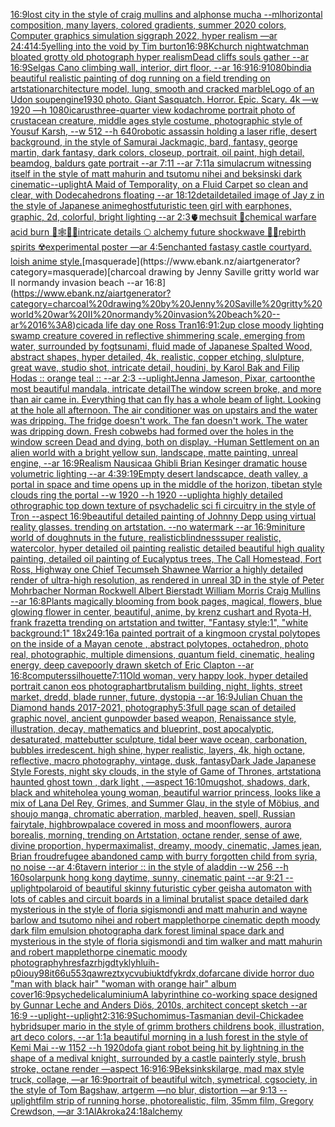 [16:9](https://www.ebank.nz/aiartgenerator?category=16%3A9)[lost city in the style of craig mullins and alphonse mucha --ml](https://www.ebank.nz/aiartgenerator?category=lost%20city%20in%20the%20style%20of%20craig%20mullins%20and%20alphonse%20mucha%20--ml)[horizontal composition, many layers, colored gradients, summer 2020 colors, Computer graphics simulation siggraph 2022, hyper realism —ar 24:41](https://www.ebank.nz/aiartgenerator?category=horizontal%20composition%2C%20many%20layers%2C%20colored%20gradients%2C%20summer%202020%20colors%2C%20Computer%20graphics%20simulation%20siggraph%202022%2C%20hyper%20realism%20%E2%80%94ar%2024%3A41)[4:5](https://www.ebank.nz/aiartgenerator?category=4%3A5)[yelling into the void by Tim burton](https://www.ebank.nz/aiartgenerator?category=yelling%20into%20the%20void%20by%20Tim%20burton)[16:9](https://www.ebank.nz/aiartgenerator?category=16%3A9)[8K](https://www.ebank.nz/aiartgenerator?category=8K)[church nightwatchman bloated grotty old photograph hyper realism](https://www.ebank.nz/aiartgenerator?category=church%20nightwatchman%20bloated%20grotty%20old%20photograph%20hyper%20realism)[Dead cliffs souls gather --ar 16:9](https://www.ebank.nz/aiartgenerator?category=Dead%20cliffs%20souls%20gather%20--ar%2016%3A9)[Selgas Cano climbing wall, interior, dirt floor, --ar 16:9](https://www.ebank.nz/aiartgenerator?category=Selgas%20Cano%20climbing%20wall%2C%20interior%2C%20dirt%20floor%2C%20--ar%2016%3A9)[](https://www.ebank.nz/aiartgenerator?category=)[16:9](https://www.ebank.nz/aiartgenerator?category=16%3A9)[1080](https://www.ebank.nz/aiartgenerator?category=1080)[bindi](https://www.ebank.nz/aiartgenerator?category=bindi)[a beautiful realistic painting of dog running on a field trending on artstation](https://www.ebank.nz/aiartgenerator?category=a%20beautiful%20realistic%20painting%20of%20dog%20running%20on%20a%20field%20trending%20on%20artstation)[architecture model, lung,  smooth and cracked marble](https://www.ebank.nz/aiartgenerator?category=architecture%20model%2C%20lung%2C%20%20smooth%20and%20cracked%20marble)[Logo of  an Udon  soup](https://www.ebank.nz/aiartgenerator?category=Logo%20of%20%20an%20Udon%20%20soup)[engine](https://www.ebank.nz/aiartgenerator?category=engine)[1930 photo. Giant Sasquatch. Horror. Epic. Scary. 4k —w 1920 —h 1080](https://www.ebank.nz/aiartgenerator?category=1930%20photo.%20Giant%20Sasquatch.%20Horror.%20Epic.%20Scary.%204k%20%E2%80%94w%201920%20%E2%80%94h%201080)[icarus](https://www.ebank.nz/aiartgenerator?category=icarus)[three-quarter view kodachrome portrait photo of crustacean creature, middle ages style costume, photographic style of Yousuf Karsh, --w 512 --h 640](https://www.ebank.nz/aiartgenerator?category=three-quarter%20view%20kodachrome%20portrait%20photo%20of%20crustacean%20creature%2C%20middle%20ages%20style%20costume%2C%20photographic%20style%20of%20Yousuf%20Karsh%2C%20--w%20512%20--h%20640)[robotic assassin holding a laser rifle, desert background, in the style of Samurai Jack](https://www.ebank.nz/aiartgenerator?category=robotic%20assassin%20holding%20a%20laser%20rifle%2C%20desert%20background%2C%20in%20the%20style%20of%20Samurai%20Jack)[magic,  bard, fantasy, george martin, dark fantasy, dark colors, closeup, portrait, oil paint, high detail, beamdog, baldurs gate portrait --ar 7:11 --ar 7:11](https://www.ebank.nz/aiartgenerator?category=magic%2C%20%20bard%2C%20fantasy%2C%20george%20martin%2C%20dark%20fantasy%2C%20dark%20colors%2C%20closeup%2C%20portrait%2C%20oil%20paint%2C%20high%20detail%2C%20beamdog%2C%20baldurs%20gate%20portrait%20--ar%207%3A11%20--ar%207%3A11)[a simulacrum witnessing itself in the style of matt mahurin and tsutomu nihei and beksinski dark cinematic](https://www.ebank.nz/aiartgenerator?category=a%20simulacrum%20witnessing%20itself%20in%20the%20style%20of%20matt%20mahurin%20and%20tsutomu%20nihei%20and%20beksinski%20dark%20cinematic)[--uplight](https://www.ebank.nz/aiartgenerator?category=--uplight)[A Maid of Temporality, on a Fluid Carpet so clean and clear, with Dodecahedrons floating --ar 18:12](https://www.ebank.nz/aiartgenerator?category=A%20Maid%20of%20Temporality%2C%20on%20a%20Fluid%20Carpet%20so%20clean%20and%20clear%2C%20with%20Dodecahedrons%20floating%20--ar%2018%3A12)[detail](https://www.ebank.nz/aiartgenerator?category=detail)[detailed image of Jay z in the style of Japanese anime](https://www.ebank.nz/aiartgenerator?category=detailed%20image%20of%20Jay%20z%20in%20the%20style%20of%20Japanese%20anime)[ghost](https://www.ebank.nz/aiartgenerator?category=ghost)[futuristic teen  girl with earphones, graphic, 2d, colorful, bright lighting --ar 2:3](https://www.ebank.nz/aiartgenerator?category=futuristic%20teen%20%20girl%20with%20earphones%2C%20graphic%2C%202d%2C%20colorful%2C%20bright%20lighting%20--ar%202%3A3)[🫀mechsuit 🥽chemical warfare acid burn 🦋🕸🍄💐intricate details 🌕 alchemy future shockwave 🫧🌊rebirth spirits  ☢️experimental poster —ar 4:5](https://www.ebank.nz/aiartgenerator?category=%F0%9F%AB%80mechsuit%20%F0%9F%A5%BDchemical%20warfare%20acid%20burn%20%F0%9F%A6%8B%F0%9F%95%B8%F0%9F%8D%84%F0%9F%92%90intricate%20details%20%F0%9F%8C%95%20alchemy%20future%20shockwave%20%F0%9F%AB%A7%F0%9F%8C%8Arebirth%20spirits%20%20%E2%98%A2%EF%B8%8Fexperimental%20poster%20%E2%80%94ar%204%3A5)[enchanted fastasy castle courtyard. loish anime style.](https://www.ebank.nz/aiartgenerator?category=enchanted%20fastasy%20castle%20courtyard.%20loish%20anime%20style.)[masquerade](https://www.ebank.nz/aiartgenerator?category=masquerade)[charcoal drawing by Jenny Saville gritty world war II normandy invasion beach --ar 16:8](https://www.ebank.nz/aiartgenerator?category=charcoal%20drawing%20by%20Jenny%20Saville%20gritty%20world%20war%20II%20normandy%20invasion%20beach%20--ar%2016%3A8)[cicada life day one Ross Tran](https://www.ebank.nz/aiartgenerator?category=cicada%20life%20day%20one%20Ross%20Tran)[16:9](https://www.ebank.nz/aiartgenerator?category=16%3A9)[1:2](https://www.ebank.nz/aiartgenerator?category=1%3A2)[up close moody lighting swamp creature covered in reflective shimmering scale, emerging from water, surrounded by fog](https://www.ebank.nz/aiartgenerator?category=up%20close%20moody%20lighting%20swamp%20creature%20covered%20in%20reflective%20shimmering%20scale%2C%20emerging%20from%20water%2C%20surrounded%20by%20fog)[tsunami, fluid made of Japanese Spalted Wood, abstract shapes, hyper detailed, 4k, realistic, copper etching, slulpture, great wave, studio shot, intricate detail, houdini, by Karol Bak and Filip Hodas :: orange teal :: --ar 2:3 --uplight](https://www.ebank.nz/aiartgenerator?category=tsunami%2C%20fluid%20made%20of%20Japanese%20Spalted%20Wood%2C%20abstract%20shapes%2C%20hyper%20detailed%2C%204k%2C%20realistic%2C%20copper%20etching%2C%20slulpture%2C%20great%20wave%2C%20studio%20shot%2C%20intricate%20detail%2C%20houdini%2C%20by%20Karol%20Bak%20and%20Filip%20Hodas%20%3A%3A%20orange%20teal%20%3A%3A%20--ar%202%3A3%20--uplight)[Jenna Jameson, Pixar, cartoon](https://www.ebank.nz/aiartgenerator?category=Jenna%20Jameson%2C%20Pixar%2C%20cartoon)[the most beautiful mandala, intricate detail](https://www.ebank.nz/aiartgenerator?category=the%20most%20beautiful%20mandala%2C%20intricate%20detail)[The window screen broke, and more than air came in.  Everything that can fly has a whole beam of light.  Looking at the hole all afternoon.  The air conditioner was on upstairs and the water was dripping.  The fridge doesn't work. The fan doesn't work.  The water was dripping down.  Fresh cobwebs had formed over the holes in the window screen  Dead and dying, both on display. -](https://www.ebank.nz/aiartgenerator?category=The%20window%20screen%20broke%2C%20and%20more%20than%20air%20came%20in.%20%20Everything%20that%20can%20fly%20has%20a%20whole%20beam%20of%20light.%20%20Looking%20at%20the%20hole%20all%20afternoon.%20%20The%20air%20conditioner%20was%20on%20upstairs%20and%20the%20water%20was%20dripping.%20%20The%20fridge%20doesn%27t%20work.%20The%20fan%20doesn%27t%20work.%20%20The%20water%20was%20dripping%20down.%20%20Fresh%20cobwebs%20had%20formed%20over%20the%20holes%20in%20the%20window%20screen%20%20Dead%20and%20dying%2C%20both%20on%20display.%20-)[Human Settlement on an alien world with a bright yellow sun, landscape, matte painting, unreal engine, --ar 16:9](https://www.ebank.nz/aiartgenerator?category=Human%20Settlement%20on%20an%20alien%20world%20with%20a%20bright%20yellow%20sun%2C%20landscape%2C%20matte%20painting%2C%20unreal%20engine%2C%20--ar%2016%3A9)[Realism Nausicaa Ghibli Brian Kesinger dramatic house volumetric lighting --ar 4:3](https://www.ebank.nz/aiartgenerator?category=Realism%20Nausicaa%20Ghibli%20Brian%20Kesinger%20dramatic%20house%20volumetric%20lighting%20--ar%204%3A3)[9:19](https://www.ebank.nz/aiartgenerator?category=9%3A19)[Empty desert landscapce, death valley, a portal in space and time opens up in the middle of the horizon, tibetan style clouds ring the portal --w 1920 --h 1920 --uplight](https://www.ebank.nz/aiartgenerator?category=Empty%20desert%20landscapce%2C%20death%20valley%2C%20a%20portal%20in%20space%20and%20time%20opens%20up%20in%20the%20middle%20of%20the%20horizon%2C%20tibetan%20style%20clouds%20ring%20the%20portal%20--w%201920%20--h%201920%20--uplight)[a highly detailed othrographic top down texture of psychadelic sci fi circuitry in the style of Tron --aspect 16:9](https://www.ebank.nz/aiartgenerator?category=a%20highly%20detailed%20othrographic%20top%20down%20texture%20of%20psychadelic%20sci%20fi%20circuitry%20in%20the%20style%20of%20Tron%20--aspect%2016%3A9)[beautiful detailed painting of Johnny Depp using virtual reality glasses. trending on artstation. --no watermark --ar 16:9](https://www.ebank.nz/aiartgenerator?category=beautiful%20detailed%20painting%20of%20Johnny%20Depp%20using%20virtual%20reality%20glasses.%20trending%20on%20artstation.%20--no%20watermark%20--ar%2016%3A9)[miniture world of doughnuts in the future, realistic](https://www.ebank.nz/aiartgenerator?category=miniture%20world%20of%20doughnuts%20in%20the%20future%2C%20realistic)[blindness](https://www.ebank.nz/aiartgenerator?category=blindness)[super realistic, watercolor, hyper detailed oil painting realistic detailed beautiful high quality painting, detailed oil painting of Eucalyptus trees, The Call Homestead, Fort Ross, Highway one Chief Tecumseh Shawnee Warrior  a highly detailed render of ultra-high resolution, as rendered in unreal 3D in the style of Peter Mohrbacher Norman Rockwell Albert Bierstadt William Morris Craig Mullins --ar 16:8](https://www.ebank.nz/aiartgenerator?category=super%20realistic%2C%20watercolor%2C%20hyper%20detailed%20oil%20painting%20realistic%20detailed%20beautiful%20high%20quality%20painting%2C%20detailed%20oil%20painting%20of%20Eucalyptus%20trees%2C%20The%20Call%20Homestead%2C%20Fort%20Ross%2C%20Highway%20one%20Chief%20Tecumseh%20Shawnee%20Warrior%20%20a%20highly%20detailed%20render%20of%20ultra-high%20resolution%2C%20as%20rendered%20in%20unreal%203D%20in%20the%20style%20of%20Peter%20Mohrbacher%20Norman%20Rockwell%20Albert%20Bierstadt%20William%20Morris%20Craig%20Mullins%20--ar%2016%3A8)[Plants magically blooming from book pages, magical, flowers, blue glowing flower in center, beautiful, anime, by krenz cushart and Ryota-H, frank frazetta trending on artstation and twitter, "Fantasy style:1", "white background:1" 18x24](https://www.ebank.nz/aiartgenerator?category=Plants%20magically%20blooming%20from%20book%20pages%2C%20magical%2C%20flowers%2C%20blue%20glowing%20flower%20in%20center%2C%20beautiful%2C%20anime%2C%20by%20krenz%20cushart%20and%20Ryota-H%2C%20frank%20frazetta%20trending%20on%20artstation%20and%20twitter%2C%20%22Fantasy%20style%3A1%22%2C%20%22white%20background%3A1%22%2018x24)[9:16](https://www.ebank.nz/aiartgenerator?category=9%3A16)[a painted portrait of a king](https://www.ebank.nz/aiartgenerator?category=a%20painted%20portrait%20of%20a%20king)[moon crystal polytopes on the inside of a Mayan cenote , abstract polytopes, octahedron, photo real, photographic, multiple dimensions, quantum field, cinematic, healing energy, deep cave](https://www.ebank.nz/aiartgenerator?category=moon%20crystal%20polytopes%20on%20the%20inside%20of%20a%20Mayan%20cenote%20%2C%20abstract%20polytopes%2C%20octahedron%2C%20photo%20real%2C%20photographic%2C%20multiple%20dimensions%2C%20quantum%20field%2C%20cinematic%2C%20healing%20energy%2C%20deep%20cave)[poorly drawn sketch of Eric Clapton --ar 16:8](https://www.ebank.nz/aiartgenerator?category=poorly%20drawn%20sketch%20of%20Eric%20Clapton%20--ar%2016%3A8)[computers](https://www.ebank.nz/aiartgenerator?category=computers)[silhouette](https://www.ebank.nz/aiartgenerator?category=silhouette)[7:11](https://www.ebank.nz/aiartgenerator?category=7%3A11)[Old woman, very happy look, hyper detailed portrait canon eos photograph](https://www.ebank.nz/aiartgenerator?category=Old%20woman%2C%20very%20happy%20look%2C%20hyper%20detailed%20portrait%20canon%20eos%20photograph)[art](https://www.ebank.nz/aiartgenerator?category=art)[brutalism building, night, lights, street market, dredd, blade runner, future, dystopia --ar 16:9](https://www.ebank.nz/aiartgenerator?category=brutalism%20building%2C%20night%2C%20lights%2C%20street%20market%2C%20dredd%2C%20blade%20runner%2C%20future%2C%20dystopia%20--ar%2016%3A9)[Julian Chuan the Diamond hands 2017-2021, photography](https://www.ebank.nz/aiartgenerator?category=Julian%20Chuan%20the%20Diamond%20hands%202017-2021%2C%20photography)[5:3](https://www.ebank.nz/aiartgenerator?category=5%3A3)[full page scan of detailed graphic novel, ancient gunpowder based weapon, Renaissance style, illustration, decay, mathematics and blueprint, post apocalyptic, desaturated, matte](https://www.ebank.nz/aiartgenerator?category=full%20page%20scan%20of%20detailed%20graphic%20novel%2C%20ancient%20gunpowder%20based%20weapon%2C%20Renaissance%20style%2C%20illustration%2C%20decay%2C%20mathematics%20and%20blueprint%2C%20post%20apocalyptic%2C%20desaturated%2C%20matte)[butter sculpture, tidal beer wave ocean, carbonation, bubbles irredescent. high shine, hyper realistic, layers, 4k, high octane, reflective, macro photography, vintage, dusk, fantasy](https://www.ebank.nz/aiartgenerator?category=butter%20sculpture%2C%20tidal%20beer%20wave%20ocean%2C%20carbonation%2C%20bubbles%20irredescent.%20high%20shine%2C%20hyper%20realistic%2C%20layers%2C%204k%2C%20high%20octane%2C%20reflective%2C%20macro%20photography%2C%20vintage%2C%20dusk%2C%20fantasy)[Dark Jade Japanese Style Forests, night sky clouds, in the style of   Game of Thrones, artstation](https://www.ebank.nz/aiartgenerator?category=Dark%20Jade%20Japanese%20Style%20Forests%2C%20night%20sky%20clouds%2C%20in%20the%20style%20of%20%20%20Game%20of%20Thrones%2C%20artstation)[a haunted ghost town , dark light , —aspect 16:10](https://www.ebank.nz/aiartgenerator?category=a%20haunted%20ghost%20town%20%2C%20dark%20light%20%2C%20%E2%80%94aspect%2016%3A10)[mugshot, shadows, dark, black and white](https://www.ebank.nz/aiartgenerator?category=mugshot%2C%20shadows%2C%20dark%2C%20black%20and%20white)[hole](https://www.ebank.nz/aiartgenerator?category=hole)[a young woman, beautiful warrior princess, looks like a mix of Lana Del Rey, Grimes, and Summer Glau, in the style of Möbius, and shoujo manga, chromatic aberration, marbled, heaven, spell, Russian fairytale, highbrow](https://www.ebank.nz/aiartgenerator?category=a%20young%20woman%2C%20beautiful%20warrior%20princess%2C%20looks%20like%20a%20mix%20of%20Lana%20Del%20Rey%2C%20Grimes%2C%20and%20Summer%20Glau%2C%20in%20the%20style%20of%20M%C3%B6bius%2C%20and%20shoujo%20manga%2C%20chromatic%20aberration%2C%20marbled%2C%20heaven%2C%20spell%2C%20Russian%20fairytale%2C%20highbrow)[palace covered in moss and moonflowers, aurora borealis, morning, trending on Artstation, octane render, sense of awe, divine proportion, hypermaximalist, dreamy, moody, cinematic, James jean, Brian froud](https://www.ebank.nz/aiartgenerator?category=palace%20covered%20in%20moss%20and%20moonflowers%2C%20aurora%20borealis%2C%20morning%2C%20trending%20on%20Artstation%2C%20octane%20render%2C%20sense%20of%20awe%2C%20divine%20proportion%2C%20hypermaximalist%2C%20dreamy%2C%20moody%2C%20cinematic%2C%20James%20jean%2C%20Brian%20froud)[refugee abandoned camp with burry forgotten child from syria,  no noise --ar 4:6](https://www.ebank.nz/aiartgenerator?category=refugee%20abandoned%20camp%20with%20burry%20forgotten%20child%20from%20syria%2C%20%20no%20noise%20--ar%204%3A6)[tavern interior :: in the style of aladdin --w 256 --h 160](https://www.ebank.nz/aiartgenerator?category=tavern%20interior%20%3A%3A%20in%20the%20style%20of%20aladdin%20--w%20256%20--h%20160)[solarpunk hong kong daytime, sunny, cinematic paint --ar 9:21 --uplight](https://www.ebank.nz/aiartgenerator?category=solarpunk%20hong%20kong%20daytime%2C%20sunny%2C%20cinematic%20paint%20--ar%209%3A21%20--uplight)[polaroid of beautiful skinny futuristic cyber geisha automaton with lots of cables and circuit boards in a liminal brutalist space detailed dark mysterious in the style of floria sigismondi and matt mahurin and wayne barlow and tsutomo nihei and robert mapplethorpe cinematic depth moody dark film emulsion photograph](https://www.ebank.nz/aiartgenerator?category=polaroid%20of%20beautiful%20skinny%20futuristic%20cyber%20geisha%20automaton%20with%20lots%20of%20cables%20and%20circuit%20boards%20in%20a%20liminal%20brutalist%20space%20detailed%20dark%20mysterious%20in%20the%20style%20of%20floria%20sigismondi%20and%20matt%20mahurin%20and%20wayne%20barlow%20and%20tsutomo%20nihei%20and%20robert%20mapplethorpe%20cinematic%20depth%20moody%20dark%20film%20emulsion%20photograph)[a dark forest liminal space dark and mysterious in the style of floria sigismondi and tim walker and matt mahurin and robert mapplethorpe cinematic moody photography](https://www.ebank.nz/aiartgenerator?category=a%20dark%20forest%20liminal%20space%20dark%20and%20mysterious%20in%20the%20style%20of%20floria%20sigismondi%20and%20tim%20walker%20and%20matt%20mahurin%20and%20robert%20mapplethorpe%20cinematic%20moody%20photography)[hresfazrhjgdtyklyhluih-p0iouy98it66u553qawreztxycvubiuktdfykrdx,](https://www.ebank.nz/aiartgenerator?category=hresfazrhjgdtyklyhluih-p0iouy98it66u553qawreztxycvubiuktdfykrdx%2C)[dof](https://www.ebank.nz/aiartgenerator?category=dof)[arcane divide horror duo "man with black hair" "woman with orange hair" album cover](https://www.ebank.nz/aiartgenerator?category=arcane%20divide%20horror%20duo%20%22man%20with%20black%20hair%22%20%22woman%20with%20orange%20hair%22%20album%20cover)[16:9](https://www.ebank.nz/aiartgenerator?category=16%3A9)[psychedelic](https://www.ebank.nz/aiartgenerator?category=psychedelic)[aluminium](https://www.ebank.nz/aiartgenerator?category=aluminium)[A labyrinthine co-working space designed by Gunnar Leche and Anders Diös, 2010s, architect concept sketch --ar 16:9 --uplight](https://www.ebank.nz/aiartgenerator?category=A%20labyrinthine%20co-working%20space%20designed%20by%20Gunnar%20Leche%20and%20Anders%20Di%C3%B6s%2C%202010s%2C%20architect%20concept%20sketch%20--ar%2016%3A9%20--uplight)[--uplight](https://www.ebank.nz/aiartgenerator?category=--uplight)[2:3](https://www.ebank.nz/aiartgenerator?category=2%3A3)[16:9](https://www.ebank.nz/aiartgenerator?category=16%3A9)[Suchomimus-Tasmanian devil-Chickadee hybrid](https://www.ebank.nz/aiartgenerator?category=Suchomimus-Tasmanian%20devil-Chickadee%20hybrid)[super mario in the style of grimm brothers childrens book, illustration, art deco colors, --ar 1:1](https://www.ebank.nz/aiartgenerator?category=super%20mario%20in%20the%20style%20of%20grimm%20brothers%20childrens%20book%2C%20illustration%2C%20art%20deco%20colors%2C%20--ar%201%3A1)[a beautiful morning in a lush forest in the style of Kemi Mai --w 1152 --h 1920](https://www.ebank.nz/aiartgenerator?category=a%20beautiful%20morning%20in%20a%20lush%20forest%20in%20the%20style%20of%20Kemi%20Mai%20--w%201152%20--h%201920)[dof](https://www.ebank.nz/aiartgenerator?category=dof)[a giant robot being hit by lightning in the shape of a medival knight, surrounded by a castle painterly style, brush stroke, octane render —aspect 16:9](https://www.ebank.nz/aiartgenerator?category=a%20giant%20robot%20being%20hit%20by%20lightning%20in%20the%20shape%20of%20a%20medival%20knight%2C%20surrounded%20by%20a%20castle%20painterly%20style%2C%20brush%20stroke%2C%20octane%20render%20%E2%80%94aspect%2016%3A9)[16:9](https://www.ebank.nz/aiartgenerator?category=16%3A9)[Beksinkski](https://www.ebank.nz/aiartgenerator?category=Beksinkski)[large, mad max style truck, collage, —ar 16:9](https://www.ebank.nz/aiartgenerator?category=large%2C%20mad%20max%20style%20truck%2C%20collage%2C%20%E2%80%94ar%2016%3A9)[portrait of beautiful witch, symetrical, cgsociety, in the style of Tom Bagshaw, artgerm —no blur, distortion —ar 9:13 --uplight](https://www.ebank.nz/aiartgenerator?category=portrait%20of%20beautiful%20witch%2C%20symetrical%2C%20cgsociety%2C%20in%20the%20style%20of%20Tom%20Bagshaw%2C%20artgerm%20%E2%80%94no%20blur%2C%20distortion%20%E2%80%94ar%209%3A13%20--uplight)[film strip of running horse, photorealistic, film, 35mm film, Gregory Crewdson, —ar 3:1](https://www.ebank.nz/aiartgenerator?category=film%20strip%20of%20running%20horse%2C%20photorealistic%2C%20film%2C%2035mm%20film%2C%20Gregory%20Crewdson%2C%20%E2%80%94ar%203%3A1)[AlAkroka](https://www.ebank.nz/aiartgenerator?category=AlAkroka)[24:18](https://www.ebank.nz/aiartgenerator?category=24%3A18)[alchemy](https://www.ebank.nz/aiartgenerator?category=alchemy)